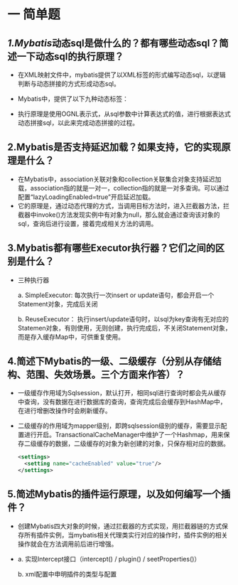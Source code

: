 # 一 简单题

## *1.Mybatis*动态sql是做什么的？都有哪些动态sql？简述一下动态sql的执行原理？

- 在XML映射文件中，mybatis提供了以XML标签的形式编写动态sql，以逻辑判断与动态拼接的方式形成动态sql。

- Mybatis中，提供了以下九种动态标签：

  <if/><choose/><when/><otherwide/><foreach/><set/><bind/><trim/><where/>

- 执行原理是使用OGNL表示式，从sql参数中计算表达式的值，进行根据表达式动态拼接sql，以此来完成动态拼接的过程。

## 2.Mybatis是否支持延迟加载？如果支持，它的实现原理是什么？

- 在Mybatis中，association关联对象和collection关联集合对象支持延迟加载，association指的就是一对一，collection指的就是一对多查询。可以通过配置“lazyLoadingEnabled=true”开启延迟加载。
- 它的原理是，通过动态代理的方式，当调用目标方法时，进入拦截器方法，拦截器中invoke()方法发现实例中有对象为null，那么就会通过查询该对象的sql，查询后进行设置，接着完成相关方法的调用。

## 3.Mybatis都有哪些Executor执行器？它们之间的区别是什么？

- 三种执行器

  a. SimpleExecutor: 每次执行一次insert or update语句，都会开启一个Statement对象，完成后关闭

  b. ReuseExecutor： 执行insert/update语句时，以sql为key查询有无对应的Statemen对象，有则使用，无则创建，执行完成后，不关闭Statement对象，而是存入缓存Map中，可供重复使用。

## 4.简述下Mybatis的一级、二级缓存（分别从存储结构、范围、失效场景。三个方面来作答）？

- 一级缓存作用域为Sqlsession，默认打开，相同sql进行查询时都会先从缓存中查询，没有数据在进行数据库的查询，查询完成后会缓存到HashMap中，在进行增删改操作时会刷新缓存。

- 二级缓存的作用域为mapper级别，即跨sqlsession级别的缓存，需要显示配置进行开启。TransactionalCacheManager中维护了一个Hashmap，用来保存二级缓存的数据，二级缓存的对象为新创建的对象，只保存相对应的数据。

  ```xml
  <settings> 
    <setting name="cacheEnabled" value="true"/>
  </settings>
  ```

## 5.简述Mybatis的插件运行原理，以及如何编写一个插件？

- 创建Mybatis四大对象的时候，通过拦截器的方式实现，用拦截器链的方式保存所有插件实例，当mybatis相关代理类实行对应的操作时，插件实例的相关操作就会在方法调用前后进行增强。

- a. 实现Intercept接口（intercept() / plugin() / seetProperties()）

  b. xml配置中申明插件的类型与配置



